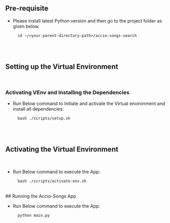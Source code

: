 ## Pre-requisite
- Please install latest Python version and then go to the project folder as given below.

        cd ~/<your-parent-directory-path>/accio-songs-search

<br/>
<br/>

## Setting up the Virtual Environment    
<br/>

### Activating VEnv and Installing the Dependencies
- Run Below command to Initiate and activate the Virtual environment and install all dependencies:

        bash ./scripts/setup.sh
<br/>
<br/>

## Activating the Virtual Environment
<br/>

- Run Below command to execute the App:

        bash ./scripts/activate-env.sh

<br/>
## Running the Accio-Songs App    
<br/>

- Run Below command to execute the App:

        python main.py